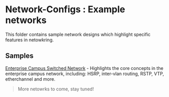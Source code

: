 # Network-Configs : Example networks

This folder contains sample network designs which highlight specific features in netowkring.

## Samples

[Enterprise Campus Switched Network](https://github.com/KrisLloyd/Network-Configs/tree/master/Campus%20Switch) - Highlights the core concepts in the enterprise campus network, including: HSRP, inter-vlan routing, RSTP, VTP, etherchannel and more.

> More netowrks to come, stay tuned!
